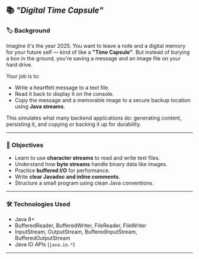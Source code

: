 ## 📚 *"Digital Time Capsule"*

### 🏷️ Background

Imagine it's the year 2025. You want to leave a note and a digital memory for your future self — kind of like a **"Time Capsule"**. But instead of burying a box in the ground, you're saving a message and an image file on your hard drive.

Your job is to:

* Write a heartfelt message to a text file.
* Read it back to display it on the console.
* Copy the message and a memorable image to a secure backup location using **Java streams**.

This simulates what many backend applications do: generating content, persisting it, and copying or backing it up for durability.

---

### 🎯 Objectives

* Learn to use **character streams** to read and write text files.
* Understand how **byte streams** handle binary data like images.
* Practice **buffered I/O** for performance.
* Write **clear Javadoc and inline comments**.
* Structure a small program using clean Java conventions.

---

### 🛠️ Technologies Used

* Java 8+
* BufferedReader, BufferedWriter, FileReader, FileWriter
* InputStream, OutputStream, BufferedInputStream, BufferedOutputStream
* Java IO APIs (`java.io.*`)

---
